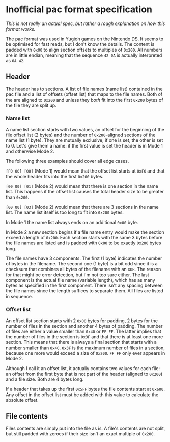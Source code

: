 # Inofficial pac format specification

*This is not really an actual spec, but rather a rough explanation on how this format works.*

The pac format was used in Yugioh games on the Nintendo DS. It seems to be optimised for fast
reads, but I don't know the details. The content is padded with `0x00` to align section offsets
to multiples of `0x200`. All numbers are in little endian, meaning that the sequence `42 0A` is
actually interpreted as `0A 42`.

## Header

The header has to sections. A list of file names (name list) contained in the pac file and a list
of offsets (offset list) that maps to the file names. Both of the are aligned to `0x200` and unless
they *both* fit into the first `0x200` bytes of the file they are split up.

### Name list
A name list section starts with two values, an offset for the beginning of the file offset list
(2 bytes) and the number of `0x200`-aligned sections of the name list (1 byte). They are mutually
exclusive; if one is set, the other is set to 0. Let's give them a name: if the first value is set
the header is in Mode 1 and otherwise Mode 2.

The following three examples should cover all edge cases.

`[F0 00] [00]` (Mode 1) would mean that the offset list starts at `0xF0` and that the whole header
fits into the first `0x200` bytes.

`[00 00] [01]` (Mode 2) would mean that there is one section in the name list. This happens if the
offset list causes the total header size to be greater than `0x200`.

`[00 00] [03]` (Mode 2) would mean that there are 3 sections in the name list. The name list itself
is too long to fit into `0x200` bytes.

In Mode 1 the name list always ends on an additional `0x00` byte.

In Mode 2 a new section begins if a file name entry would make the section exceed a length of
`0x200`. Each section starts with the same 3 bytes before the file names are listed and is padded
with `0x00` to be exactly `0x200` bytes long.

The file names have 3 components. The first (1 byte) indicates the number of bytes in the filename.
The second one (1 byte) is a bit odd since it is a checksum that combines all bytes of the
filename with an `XOR`. The reason for that might be error detection, but I'm not too sure either.
The last component is the actual file name (variable length), which has as many bytes as specified
in the first component. There isn't any spacing between the file names since the length suffices
to separate them. All files are listed in sequence.

### Offset list
An offset list section starts with 2 `0x00` bytes for padding, 2 bytes for the number of files in
the section and another 4 bytes of padding. The number of files are either a value smaller than
`0x40` or `FF FF`. The latter implies that the number of files in the section is `0x3F` and that
there is at least one more section. This means that there is always a final section that starts
with a number smaller than `0x40`. `0x3F` is the maximum number of files in a section, because
one more would exceed a size of `0x200`. `FF FF` only ever appears in Mode 2.

Although I call it an offset list, it actually contains two values for each file: an offset from
the first byte that is not part of the header (aligned to `0x200`) and a file size. Both are
4 bytes long.

If a header that takes up the first `0x5FF` bytes the file contents start at `0x600`. Any offset in
the offset list must be added with this value to calculate the absolute offset.

## File contents
Files contents are simply put into the file as is. A file's contents are not split, but still
padded with zeroes if their size isn't an exact multiple of `0x200`.
